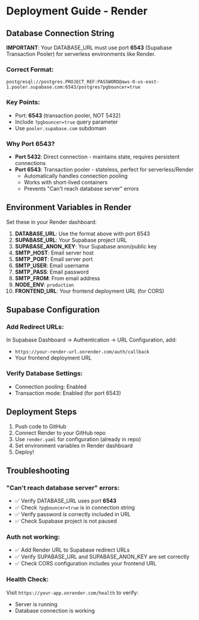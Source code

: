 # Deployment Guide - Render

## Database Connection String

**IMPORTANT**: Your DATABASE_URL must use port **6543** (Supabase Transaction Pooler) for serverless environments like Render.

### Correct Format:
```
postgresql://postgres.PROJECT_REF:PASSWORD@aws-0-us-east-1.pooler.supabase.com:6543/postgres?pgbouncer=true
```

### Key Points:
- Port: **6543** (transaction pooler, NOT 5432)
- Include `?pgbouncer=true` query parameter
- Use `pooler.supabase.com` subdomain

### Why Port 6543?
- **Port 5432**: Direct connection - maintains state, requires persistent connections
- **Port 6543**: Transaction pooler - stateless, perfect for serverless/Render
  - Automatically handles connection pooling
  - Works with short-lived containers
  - Prevents "Can't reach database server" errors

## Environment Variables in Render

Set these in your Render dashboard:

1. **DATABASE_URL**: Use the format above with port 6543
2. **SUPABASE_URL**: Your Supabase project URL
3. **SUPABASE_ANON_KEY**: Your Supabase anon/public key
4. **SMTP_HOST**: Email server host
5. **SMTP_PORT**: Email server port
6. **SMTP_USER**: Email username
7. **SMTP_PASS**: Email password
8. **SMTP_FROM**: From email address
9. **NODE_ENV**: `production`
10. **FRONTEND_URL**: Your frontend deployment URL (for CORS)

## Supabase Configuration

### Add Redirect URLs:
In Supabase Dashboard → Authentication → URL Configuration, add:
- `https://your-render-url.onrender.com/auth/callback`
- Your frontend deployment URL

### Verify Database Settings:
- Connection pooling: Enabled
- Transaction mode: Enabled (for port 6543)

## Deployment Steps

1. Push code to GitHub
2. Connect Render to your GitHub repo
3. Use `render.yaml` for configuration (already in repo)
4. Set environment variables in Render dashboard
5. Deploy!

## Troubleshooting

### "Can't reach database server" errors:
- ✅ Verify DATABASE_URL uses port **6543**
- ✅ Check `?pgbouncer=true` is in connection string
- ✅ Verify password is correctly included in URL
- ✅ Check Supabase project is not paused

### Auth not working:
- ✅ Add Render URL to Supabase redirect URLs
- ✅ Verify SUPABASE_URL and SUPABASE_ANON_KEY are set correctly
- ✅ Check CORS configuration includes your frontend URL

### Health Check:
Visit `https://your-app.onrender.com/health` to verify:
- Server is running
- Database connection is working
